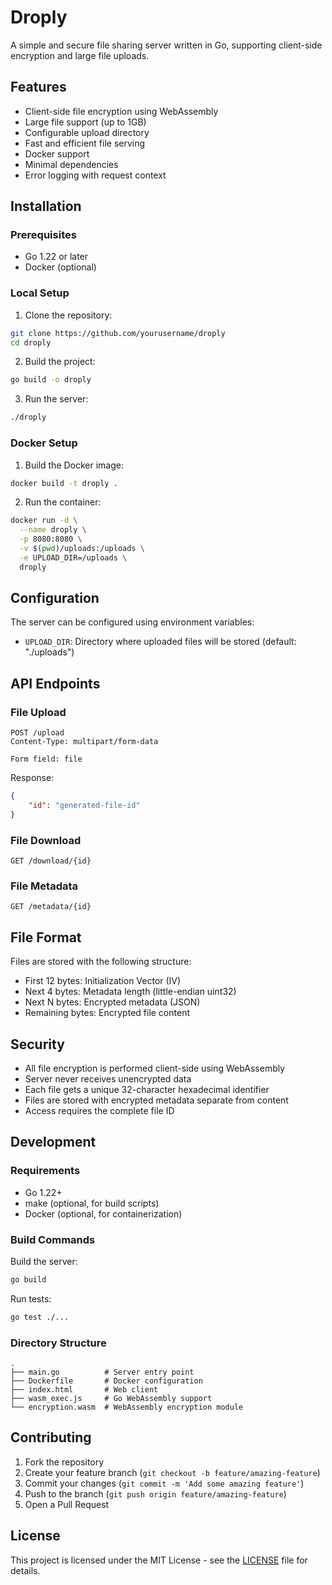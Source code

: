 # Droply

A simple and secure file sharing server written in Go, supporting client-side encryption and large file uploads.

## Features

- Client-side file encryption using WebAssembly
- Large file support (up to 1GB)
- Configurable upload directory
- Fast and efficient file serving
- Docker support
- Minimal dependencies
- Error logging with request context

## Installation

### Prerequisites

- Go 1.22 or later
- Docker (optional)

### Local Setup

1. Clone the repository:
```bash
git clone https://github.com/yourusername/droply
cd droply
```

2. Build the project:
```bash
go build -o droply
```

3. Run the server:
```bash
./droply
```

### Docker Setup

1. Build the Docker image:
```bash
docker build -t droply .
```

2. Run the container:
```bash
docker run -d \
  --name droply \
  -p 8080:8080 \
  -v $(pwd)/uploads:/uploads \
  -e UPLOAD_DIR=/uploads \
  droply
```

## Configuration

The server can be configured using environment variables:

- `UPLOAD_DIR`: Directory where uploaded files will be stored (default: "./uploads")

## API Endpoints

### File Upload
```
POST /upload
Content-Type: multipart/form-data

Form field: file
```

Response:
```json
{
    "id": "generated-file-id"
}
```

### File Download
```
GET /download/{id}
```

### File Metadata
```
GET /metadata/{id}
```

## File Format

Files are stored with the following structure:
- First 12 bytes: Initialization Vector (IV)
- Next 4 bytes: Metadata length (little-endian uint32)
- Next N bytes: Encrypted metadata (JSON)
- Remaining bytes: Encrypted file content

## Security

- All file encryption is performed client-side using WebAssembly
- Server never receives unencrypted data
- Each file gets a unique 32-character hexadecimal identifier
- Files are stored with encrypted metadata separate from content
- Access requires the complete file ID

## Development

### Requirements

- Go 1.22+
- make (optional, for build scripts)
- Docker (optional, for containerization)

### Build Commands

Build the server:
```bash
go build
```

Run tests:
```bash
go test ./...
```

### Directory Structure

```
.
├── main.go          # Server entry point
├── Dockerfile       # Docker configuration
├── index.html       # Web client
├── wasm_exec.js     # Go WebAssembly support
└── encryption.wasm  # WebAssembly encryption module
```

## Contributing

1. Fork the repository
2. Create your feature branch (`git checkout -b feature/amazing-feature`)
3. Commit your changes (`git commit -m 'Add some amazing feature'`)
4. Push to the branch (`git push origin feature/amazing-feature`)
5. Open a Pull Request

## License

This project is licensed under the MIT License - see the [LICENSE](LICENSE) file for details.